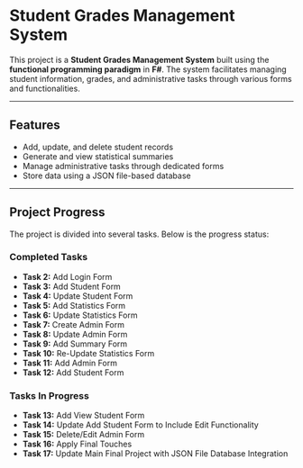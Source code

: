 # Student Grades Management System

This project is a **Student Grades Management System** built using the **functional programming paradigm** in **F#**. The system facilitates managing student information, grades, and administrative tasks through various forms and functionalities.

---

## Features
- Add, update, and delete student records
- Generate and view statistical summaries
- Manage administrative tasks through dedicated forms
- Store data using a JSON file-based database

---

## Project Progress
The project is divided into several tasks. Below is the progress status:

### Completed Tasks
- **Task 2:** Add Login Form
- **Task 3:** Add Student Form
- **Task 4:** Update Student Form
- **Task 5:** Add Statistics Form
- **Task 6:** Update Statistics Form
- **Task 7:** Create Admin Form
- **Task 8:** Update Admin Form
- **Task 9:** Add Summary Form
- **Task 10:** Re-Update Statistics Form
- **Task 11:** Add Admin Form
- **Task 12:** Add Student Form

### Tasks In Progress
- **Task 13:** Add View Student Form
- **Task 14:** Update Add Student Form to Include Edit Functionality
- **Task 15:** Delete/Edit Admin Form
- **Task 16:** Apply Final Touches
- **Task 17:** Update Main Final Project with JSON File Database Integration
